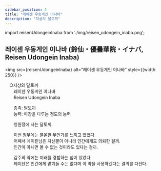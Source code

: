 ```yaml
---
sidebar_position: 4
title: "레이센 우동게인 이나바"
description: "지상의 달토끼"
---
```


import reisenUdongeinInaba from './img/reisen_udongein_inaba.png';

## 레이센 우동게인 이나바 (鈴仙・優曇華院・イナバ, Reisen Udongein Inaba)

<img src={reisenUdongeinInaba} alt="레이센 우동게인 이나바" style={{width: 250}} />

　○지상의 달토끼  
　　레이센 우동게인 이나바  
　　Reisen Udongein Inaba  

　　종족: 달토끼  
　　능력: 파장을 다루는 정도의 능력  

　　영원정에 사는 달토끼.  

　　이번 임무에는 불온한 무언가를 느끼고 있었다.  
　　어째서 에이린님은 자신뿐이 아니라 인간에게도 의뢰한 걸까.  
　　인간이 아니면 볼 수 없는 것이라도 있다는 걸까.  

　　감주의 약에는 미래를 경험하는 힘이 있었다.  
　　레이센은 인간에게 맡겨둘 수는 없다며 이 약을 사용하겠다는 결의를 다진다.  
